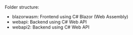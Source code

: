 Folder structure:
- blazorwasm: Frontend using C# Blazor (Web Assembly)
- webapi: Backend using C# Web API
- webapi2: Backend using C# Web API